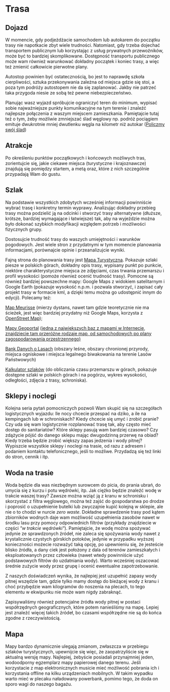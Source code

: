 # Trasa 

## Dojazd

W momencie, gdy podjeżdżacie samochodem lub autokarem do początku trasy nie napotkacie zbyt wiele trudności. Natomiast, gdy trzeba dojechać transportem publicznym lub korzystając z usług prywatnych przewoźników, może być to bardziej skomplikowane. Dostępność transportu publicznego może wam również warunkować dokładny początek i koniec trasy, a więc też zmienić całkowicie pierwotne plany. 

Autostop powinien być ostatecznością, bo jest to naprawdę szkoła cierpliwości, sztuka przekonywania zależna od miejsca gdzie się stoi, a poza tym podróży autostopem nie da się zaplanować. Jakby nie patrzeć taka przygoda niesie ze sobą też pewne niebezpieczeństwo.

Planując wasz wyjazd spróbujcie ograniczyć teren do minimum, wypisać sobie najważniejsze punkty komunikacyjne na tym terenie i znaleźć najlepsze połączenia z waszym miejscem zamieszkania. Pamiętajcie tutaj też o tym, żeby możliwie zmniejszać ślad węglowy np. podróż pociągiem emituje dwukrotnie mniej dwutlenku węgla na kilometr niż autokar ([Policzmy swój ślad](https://post-turysta.pl/artykul/policzmy-swoj-slad))

## Atrakcje

Po określeniu punktów początkowych i końcowych możliwych tras, zorientujcie się, jakie ciekawe miejsca (turystyczne i krajoznawcze) znajdują się pomiędzy startem, a metą oraz, które z nich szczególnie przypadają Wam do gustu.

## Szlak

Na podstawie wszystkich zdobytych wcześniej informacji powinniście wybrać trasę i konkretny termin wyprawy. Analizując dokładny przebieg trasy można podzielić ją na odcinki i stworzyć trasy alternatywne (dłuższe, krótsze, bardziej wymagające i łatwiejsze) tak, aby na wyjeździe można było dokonać szybkich modyfikacji względem potrzeb i możliwości fizycznych grupy.

Dostosujcie trudność trasy do waszych umiejętności i warunków pogodowych. Jest wiele stron z przydatnymi w tym momencie planowania informacjami, porównajcie opinie i przeanalizujcie wyniki. 

Fajną strona do planowania trasy jest [Mapa Turystyczna](https://mapa-turystyczna.pl/). Pokazuje szlaki piesze w polskich górach, dokładny opis trasy, wypisany punkt po punkcie, niektóre charakterystyczne miejsca ze zdjęciami, czas trwania przemarszu i profil wysokości (pomoże również ocenić trudność trasy). Pomocne są również bardziej powszechne mapy: Google Maps z widokiem satelitarnym i Google Earth (pokazuje wysokość n.p.m. i pozwala stworzyć, i zapisać cały projekt trasy w formacie kml, a dzięki temu można go udostępnić innym do edycji). Polecamy też: 

[Map Meurisse](https://map.meurisse.org) (mierzy dystans, nawet tam gdzie teoretycznie nie ma ścieżek, jest więc bardziej przydatny niż Google Maps, korzysta z [OpenStreet Map](http://www.openstreetmap.org)); 

[Mapy Geoportal](https://mapy.geoportal.gov.pl/) [(jedna z największych baz z mapami w Internecie, znajdziecie tam przeróżne rodzaje map, od samochodowych po plany zagospodarowania przestrzennego)](https://mapy.geoportal.gov.pl/) 

[Bank Danych o Lasach](https://www.bdl.lasy.gov.pl/portal/mapy) (obszary leśne, obszary chronionej przyrody, miejsca ogniskowe i miejsca legalnego biwakowania na terenie Lasów Państwowych)

[Kalkulator szlaków](https://www.szlaki.net.pl/kalkulator.php) (do obliczania czasu przemarszu w górach, pokazuje dostępne szlaki w polskich górach i na pogórzu, wykres wysokości, odległości, zdjęcia z trasy, schroniska).

## Sklepy i noclegi

Kolejna seria pytań pomocniczych pozwoli Wam skupić się na szczegółach logistycznych wyjazdu: Ile nocy chcecie przespać na dziko, a ile na kempingach lub w schroniskach? Kiedy chcecie się umyć i zrobić pranie?  Czy uda się wam logistycznie rozplanować trasę tak, aby często mieć dostęp do sanitariatów? Które sklepy pasują wam bardziej czasowo? Czy zdążycie pójść do danego sklepu mając dwugodzinną przerwę na obiad? Kiedy trzeba będzie zrobić większy zapas jedzenia i wody pitnej? Wypiszcie wszystkie sklepy i noclegi na trasie, od razu z adresem i podaniem kontaktu telefonicznego, jeśli to możliwe. Przydadzą się też linki do stron, cennik i itp.

## Woda na trasie

Woda będzie dla was niezbędnym surowcem do picia, do prania ubrań, do umycia się z kurzu i potu wędrówki, itp. Jak ciężko będzie znaleźć wodę w trakcie waszej trasy? Zawsze można wziąć ją z kranu w schronisku i skorzystać z filtra węglowego, można też zajść do gospodarstwa po drodze i poprosić o uzupełnienie butelki lub zwyczajnie kupić kolejną w sklepie, ale nie o to chodzi w nurcie *zero waste*. Dokładne sprawdzenie trasy pod kątem zbiorników wodnych daje wam możliwość uzupełnienia zasobów nawet w środku lasu przy pomocy odpowiednich filtrów (przykłady znajdziecie w części *"w trakcie wędrówki"*). Pamiętajcie, że wodę można spożywać jedynie ze sprawdzonych źródeł, nie zaleca się spożywania wody nawet z krystalicznie czystych górskich potoków, jedynie w przypadku wyższej konieczności możecie rozważyć taką opcję, po upewnieniu się, że jesteście blisko źródła, a dany ciek jest położony z dala od terenów zamieszkałych i eksploatowanych przez człowieka (nawet wtedy powinniście użyć podstawowych filtrów do uzdatniania wody).
Warto wcześniej oszacować średnie zużycie wody przez grupę i  ocenić ewentualne zapotrzebowanie. 

Z naszych doświadczeń wynika, że najlepiej jest uzupełnić zapasy wody pitnej wszędzie tam, gdzie tylko mamy dostęp do bieżącej wody z kranu i choć przybędzie wam kilogramów do noszenia na plecach, to tego elementu w ekwipunku nie może wam nigdy zabraknąć.

Zapisywaliśmy również potencjalne źródła wody pitnej w postaci współrzędnych geograficznych, które potem nanieśliśmy na mapę. Lepiej jest znaleźć więcej takich źródeł, bo czasami współrzędne nie są do końca zgodne z rzeczywistością.

## Mapa

Mapy bardzo dynamicznie ulegają zmianom, zwłaszcza w przebiegu szlaków turystycznych, upewnijcie się więc, że zaopatrzyliście się w aktualną wersję mapy. Najlepiej, żebyście posiadali przynajmniej jeden, wodoodporny egzemplarz mapy papierowej danego terenu. Jeśli korzystacie z map elektronicznych musicie mieć możliwość pobrania ich i korzystania offline na kilku urządzeniach mobilnych. W takim wypadku warto mieć w plecaku naładowany powerbank, pomimo tego, że doda on sporo wagi do naszego bagażu.

